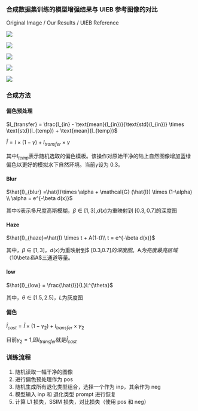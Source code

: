 ### 合成数据集训练的模型增强结果与 UIEB 参考图像的对比
Original Image        /        Our Results        /        UIEB Reference

![](https://cdn.nlark.com/yuque/0/2025/png/36204023/1743004730967-f0ac49a0-1ec2-4f7d-90c5-7cf69fd42214.png)

![](https://cdn.nlark.com/yuque/0/2025/png/36204023/1743004737289-c1d47b5f-09b6-45f5-bdd8-7062da875a51.png)

![](https://cdn.nlark.com/yuque/0/2025/png/36204023/1743004760283-e6b2d4cf-ce10-48e9-a726-40fc5ab67b61.png)

![](https://cdn.nlark.com/yuque/0/2025/png/36204023/1743004782234-29e0be1b-caf5-495e-9126-7f58f5ea1610.png)

![](https://cdn.nlark.com/yuque/0/2025/png/36204023/1743004916405-3701d97f-7838-47ee-ab35-bfd2ae8961c4.png)


### 合成方法
#### 偏色预处理
$I_{transfer} = \frac{I_{in} - \text{mean}(I_{in})}{\text{std}(I_{in})} \times \text{std}(I_{temp}) + \text{mean}(I_{temp})$

$\hat{I} = I\times (1-\gamma) + I_{transfer} \times \gamma$

其中$I_{temp}$表示随机选取的偏色模板。该操作对原始干净的陆上自然图像增加蓝绿偏色以更好的模拟水下自然环境。当前$\gamma$设为 0.3。

#### Blur
$\hat{I}_{blur} =\hat{I}\times \alpha + \mathcal{G} (\hat{I}) \times (1-\alpha) \\
\alpha = e^{-\beta d(x)}$

其中$\mathcal{G}$表示多尺度高斯模糊，$\beta \in [1,3]$,$d(x)$为重映射到 $[0.3,0.7]$的深度图

#### Haze
$\hat{I}_{haze}=\hat{I} \times t + A(1-t)\\
t = e^{-\beta d(x)}$

其中，$\beta \in [1,3]$，$d(x)$为重映射到$ [0.3,0.7]$的深度图。$A$为亮度最亮区域（10%）的平均亮度。注意$\beta$和$A$三通道等量。

#### low
$\hat{I}_{low} = \frac{\hat{I}}{L}L^{\theta}$

其中，$\theta \in [1.5,2.5]$，$L$为灰度图

#### 偏色
$\hat{I}_{cast} = \hat{I}\times (1-\gamma_2) + I_{transfer} \times \gamma_2$

目前$\gamma_2=1$,即$I_{transfer}$就是$\hat{I}_{cast}$

### 训练流程
1. 随机读取一幅干净的图像
2. 进行偏色预处理作为 pos
3. 随机生成所有退化类型组合，选择一个作为 inp，其余作为 neg
4. 模型输入 inp 和 退化类型 prompt 进行恢复
5. 计算 L1 损失，SSIM 损失，对比损失（使用 pos 和 neg）


